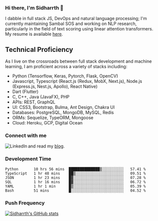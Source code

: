 ### Hi there, I'm Sidharrth 👋

I dabble in full stack JS, DevOps and natural language processing; I'm currently maintaining Sambal SOS and working on NLP research, particularly in the field of text scoring using linear attention transformers. My resume is available [here](https://mathsforgeeks.org/assets/resume.pdf).

## Technical Proficiency
As I live on the crossroads between full stack development and machine learning, I am proficient across a variety of stacks including:
- Python (Tensorflow, Keras, Pytorch, Flask, OpenCV)
- Javascript, Typescript (React.js (Redux, MobX, Next.js), Node.js (Express.js, Nest.js, Apollo), React Native)
- Dart (Flutter)
- C, C++, Java (JavaFX), PHP
- APIs: REST, GraphQL
- UI: CSS3, Bootstrap, Bulma, Ant Design, Chakra UI
- Databases: PostgreSQL, MongoDB, MySQL, Redis
- ORMs: Sequelize, TypeORM, Mongoose
- Cloud: Heroku, GCP, Digital Ocean

### Connect with me

[<img align="left" alt="LinkedIn" src="https://img.shields.io/badge/linkedin-%230077B5.svg?&style=for-the-badge&logo=linkedin&logoColor=white" />][linkedin]
and read my [blog].


### Development Time
<!--START_SECTION:waka-->

```text
Python       10 hrs 56 mins  ██████████████▒░░░░░░░░░░   57.41 %
TypeScript   1 hr 48 mins    ██▒░░░░░░░░░░░░░░░░░░░░░░   09.51 %
JSON         1 hr 23 mins    █▓░░░░░░░░░░░░░░░░░░░░░░░   07.28 %
SQL          1 hr 16 mins    █▓░░░░░░░░░░░░░░░░░░░░░░░   06.72 %
YAML         1 hr 1 min      █▒░░░░░░░░░░░░░░░░░░░░░░░   05.39 %
Bash         51 mins         █░░░░░░░░░░░░░░░░░░░░░░░░   04.52 %
```

<!--END_SECTION:waka-->

### Push Frequency
[![Sidharrth's GitHub stats](https://github-readme-stats.vercel.app/api?username=sidharrth2002&show_icons=true)](https://github.com/sidharrth2002/github-readme-stats)

[site]: http://mathsforgeeks.org/
[blog]: https://mathsforgeeks.org/blog
[linkedin]: https://www.linkedin.com/in/sidharrth-nagappan/
